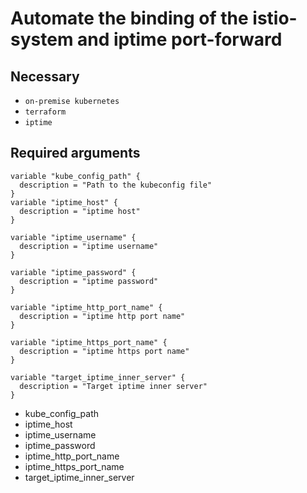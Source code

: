# Automate the binding of the istio-system and iptime port-forward

## Necessary
- `on-premise kubernetes`
- `terraform`
- `iptime`

## Required arguments
```
variable "kube_config_path" {
  description = "Path to the kubeconfig file"
}
variable "iptime_host" {
  description = "iptime host"
}

variable "iptime_username" {
  description = "iptime username"
}

variable "iptime_password" {
  description = "iptime password"
}

variable "iptime_http_port_name" {
  description = "iptime http port name"
}

variable "iptime_https_port_name" {
  description = "iptime https port name"
}

variable "target_iptime_inner_server" {
  description = "Target iptime inner server"
}

```
- kube_config_path
- iptime_host
- iptime_username
- iptime_password
- iptime_http_port_name
- iptime_https_port_name
- target_iptime_inner_server
